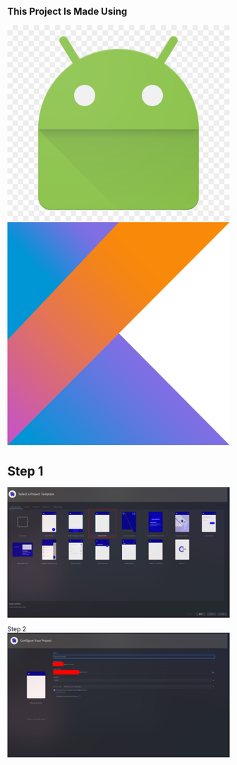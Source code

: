 ## This Project Is Made Using 
![Android](Image/Image3.png)
![Kotlin](Image/Image4.png)

# Step 1
![Step1](Image/Image1.png)

Step 2
![Step2](Image/Image2.png)
